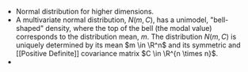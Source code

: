- Normal distribution for higher dimensions.
- A multivariate normal distribution, $N(m, C)$, has a unimodel, "bell-shaped" density, where the top of the bell (the modal value) corresponds to the distribution mean, $m$. The distribution $N(m, C)$ is uniquely determined by its mean $m \in \R^n$ and its symmetric and [[Positive Definite]] covariance matrix $C \in \R^{n \times n}$.
-